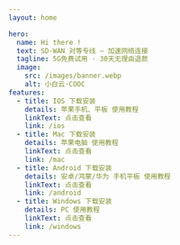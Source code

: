 ```yaml
---
layout: home

hero:
  name: Hi there !
  text: SD-WAN 对等专线 — 加速网络连接
  tagline: 5G免费试用 · 30天无理由退款
  image:
    src: /images/banner.webp
    alt: 小白云·COOC
features:
  - title: IOS 下载安装
    details: 苹果手机、平板 使用教程
    linkText: 点击查看
    link: /ios
  - title: Mac 下载安装
    details: 苹果电脑 使用教程
    linkText: 点击查看
    link: /mac
  - title: Android 下载安装
    details: 安卓/鸿蒙/华为 手机平板 使用教程
    linkText: 点击查看
    link: /android
  - title: Windows 下载安装
    details: PC 使用教程
    linkText: 点击查看
    link: /windows
---
```



<Support />

<script setup>
import Notification from './components/notification.vue';
import Steps from './components/steps.vue';
</script>

<Notification />
<Steps />